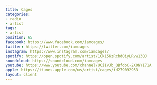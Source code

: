 ```yaml
---
title: Cages
categories:
- radio
- artist
tags:
- artist
position: 65
facebook: https://www.facebook.com/iamcages/
twitter: https://twitter.com/iamcages
instagram: https://www.instagram.com/iamcages/
spotify: https://open.spotify.com/artist/1Ck15KzRcbdOiyLRvw13QJ
soundcloud: https://soundcloud.com/iamcages
youtube: https://www.youtube.com/channel/UCiIvJb_QBfdoC-2X0NYI71A
apple: https://itunes.apple.com/us/artist/cages/id279092953
layout: client
---
```


